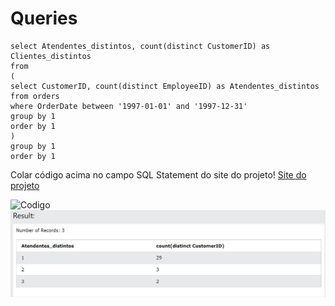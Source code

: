 # Queries
```SLQ
select Atendentes_distintos, count(distinct CustomerID) as Clientes_distintos
from
(
select CustomerID, count(distinct EmployeeID) as Atendentes_distintos
from orders
where OrderDate between '1997-01-01' and '1997-12-31'
group by 1
order by 1
)
group by 1
order by 1
```

Colar código acima no campo SQL Statement do site do projeto!
[Site do projeto](https://www.w3schools.com/sql/trysql.asp?filename=trysql_select_all)

![Codigo](https://snipboard.io/NIYfST.jpg)
![Resultado](https://raw.githubusercontent.com/Cristiano301/Queries/master/Prints%20imagens/Resultado.JPG)

